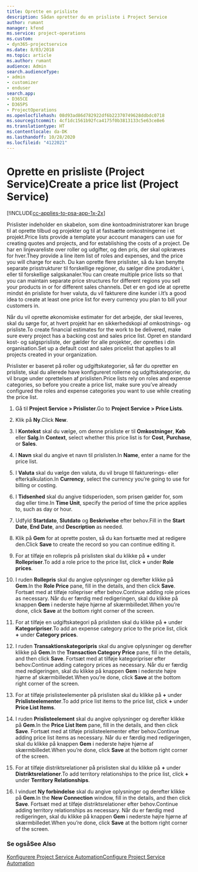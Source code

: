 ```yaml
---
title: Oprette en prisliste
description: Sådan opretter du en prisliste i Project Service
author: rumant
manager: kfend
ms.service: project-operations
ms.custom:
- dyn365-projectservice
ms.date: 8/03/2018
ms.topic: article
ms.author: rumant
audience: Admin
search.audienceType:
- admin
- customizer
- enduser
search.app:
- D365CE
- D365PS
- ProjectOperations
ms.openlocfilehash: 08d93ad86d782922df6b22370749628ddbdc0718
ms.sourcegitcommit: 4cf1dc1561b92fca4175f0b3813133c5e63ce8e6
ms.translationtype: HT
ms.contentlocale: da-DK
ms.lasthandoff: 10/28/2020
ms.locfileid: "4122021"
---
```

# <a name="create-a-price-list-project-service"></a><span data-ttu-id="93ffe-103">Oprette en prisliste (Project Service)</span><span class="sxs-lookup"><span data-stu-id="93ffe-103">Create a price list (Project Service)</span></span>

[!INCLUDE[cc-applies-to-psa-app-1x-2x](../includes/cc-applies-to-psa-app-1x-2x.md)]

<span data-ttu-id="93ffe-104">Prislister indeholder en skabelon, som dine kontoadministratorer kan bruge til at oprette tilbud og projekter og til at fastsætte omkostningerne i et projekt.</span><span class="sxs-lookup"><span data-stu-id="93ffe-104">Price lists provide a template your account managers can use for creating quotes and projects, and for establishing the costs of a project.</span></span> <span data-ttu-id="93ffe-105">De har en linjevareliste over roller og udgifter, og den pris, der skal opkræves for hver.</span><span class="sxs-lookup"><span data-stu-id="93ffe-105">They provide a line item list of roles and expenses, and the price you will charge for each.</span></span> <span data-ttu-id="93ffe-106">Du kan oprette flere prislister, så du kan benytte separate prisstrukturer til forskellige regioner, du sælger dine produkter i, eller til forskellige salgskanaler.</span><span class="sxs-lookup"><span data-stu-id="93ffe-106">You can create multiple price lists so that you can maintain separate price structures for different regions you sell your products in or for different sales channels.</span></span> <span data-ttu-id="93ffe-107">Det er en god ide at oprette mindst én prisliste for hver valuta, du vil fakturere dine kunder i.</span><span class="sxs-lookup"><span data-stu-id="93ffe-107">It’s a good idea to create at least one price list for every currency you plan to bill your customers in.</span></span>  
  
<span data-ttu-id="93ffe-108">Når du vil oprette økonomiske estimater for det arbejde, der skal leveres, skal du sørge for, at hvert projekt har en sikkerhedskopi af omkostnings- og prisliste.</span><span class="sxs-lookup"><span data-stu-id="93ffe-108">To create financial estimates for the work to be delivered, make sure every project has a backing cost and sales price list.</span></span> <span data-ttu-id="93ffe-109">Opret en standard kost- og salgsprisliste, der gælder for alle projekter, der oprettes i din organisation.</span><span class="sxs-lookup"><span data-stu-id="93ffe-109">Set up a default cost and sales pricelist that applies to all projects created in your organization.</span></span>  
  
<span data-ttu-id="93ffe-110">Prislister er baseret på roller og udgiftskategorier, så før du opretter en prisliste, skal du allerede have konfigureret rollerne og udgiftskategorier, du vil bruge under oprettelsen af prislisten.</span><span class="sxs-lookup"><span data-stu-id="93ffe-110">Price lists rely on roles and expense categories, so before you create a price list, make sure you’ve already configured the roles and expense categories you want to use while creating the price list.</span></span>  
  
1.  <span data-ttu-id="93ffe-111">Gå til **Project Service > Prislister**.</span><span class="sxs-lookup"><span data-stu-id="93ffe-111">Go to **Project Service > Price Lists**.</span></span>  
  
2.  <span data-ttu-id="93ffe-112">Klik på **Ny**.</span><span class="sxs-lookup"><span data-stu-id="93ffe-112">Click **New**.</span></span>  
  
3.  <span data-ttu-id="93ffe-113">I **Kontekst** skal du vælge, om denne prisliste er til **Omkostninger**, **Køb** eller **Salg**.</span><span class="sxs-lookup"><span data-stu-id="93ffe-113">In **Context**, select whether this price list is for **Cost**, **Purchase**, or **Sales**.</span></span>  
  
4.  <span data-ttu-id="93ffe-114">I **Navn** skal du angive et navn til prislisten.</span><span class="sxs-lookup"><span data-stu-id="93ffe-114">In **Name**, enter a name for the price list.</span></span>  
  
5.  <span data-ttu-id="93ffe-115">I **Valuta** skal du vælge den valuta, du vil bruge til fakturerings- eller efterkalkulation.</span><span class="sxs-lookup"><span data-stu-id="93ffe-115">In **Currency**, select the currency you’re going to use for billing or costing.</span></span>  
  
6.  <span data-ttu-id="93ffe-116">I **Tidsenhed** skal du angive tidsperioden, som prisen gælder for, som dag eller time.</span><span class="sxs-lookup"><span data-stu-id="93ffe-116">In **Time Unit**, specify the period of time the price applies to, such as day or hour.</span></span>  
  
7.  <span data-ttu-id="93ffe-117">Udfyld **Startdato**, **Slutdato** og **Beskrivelse** efter behov.</span><span class="sxs-lookup"><span data-stu-id="93ffe-117">Fill in the **Start Date**, **End Date**, and **Description** as needed.</span></span>  
  
8.  <span data-ttu-id="93ffe-118">Klik på **Gem** for at oprette posten, så du kan fortsætte med at redigere den.</span><span class="sxs-lookup"><span data-stu-id="93ffe-118">Click **Save** to create the record so you can continue editing it.</span></span>  
  
9. <span data-ttu-id="93ffe-119">For at tilføje en rollepris på prislisten skal du klikke på **+** under **Rollepriser**.</span><span class="sxs-lookup"><span data-stu-id="93ffe-119">To add a role price to the price list, click **+** under **Role prices**.</span></span>  
  
10. <span data-ttu-id="93ffe-120">I ruden **Rollepris** skal du angive oplysninger og derefter klikke på **Gem**.</span><span class="sxs-lookup"><span data-stu-id="93ffe-120">In the **Role Price** pane, fill in the details, and then click **Save**.</span></span> <span data-ttu-id="93ffe-121">Fortsæt med at tilføje rollepriser efter behov.</span><span class="sxs-lookup"><span data-stu-id="93ffe-121">Continue adding role prices as necessary.</span></span> <span data-ttu-id="93ffe-122">Når du er færdig med redigeringen, skal du klikke på knappen **Gem** i nederste højre hjørne af skærmbilledet.</span><span class="sxs-lookup"><span data-stu-id="93ffe-122">When you’re done, click **Save** at the bottom right corner of the screen.</span></span>  
  
11. <span data-ttu-id="93ffe-123">For at tilføje en udgiftskategori på prislisten skal du klikke på **+** under **Kategoripriser**.</span><span class="sxs-lookup"><span data-stu-id="93ffe-123">To add an expense category price to the price list, click **+** under **Category prices**.</span></span>  
  
12. <span data-ttu-id="93ffe-124">I ruden **Transaktionskategoripris** skal du angive oplysninger og derefter klikke på **Gem**.</span><span class="sxs-lookup"><span data-stu-id="93ffe-124">In the **Transaction Category Price** pane, fill in the details, and then click **Save**.</span></span> <span data-ttu-id="93ffe-125">Fortsæt med at tilføje kategoripriser efter behov.</span><span class="sxs-lookup"><span data-stu-id="93ffe-125">Continue adding category prices as necessary.</span></span> <span data-ttu-id="93ffe-126">Når du er færdig med redigeringen, skal du klikke på knappen **Gem** i nederste højre hjørne af skærmbilledet.</span><span class="sxs-lookup"><span data-stu-id="93ffe-126">When you’re done, click **Save** at the bottom right corner of the screen.</span></span>  
  
13. <span data-ttu-id="93ffe-127">For at tilføje prislisteelementer på prislisten skal du klikke på **+** under **Prislisteelementer**.</span><span class="sxs-lookup"><span data-stu-id="93ffe-127">To add price list items to the price list, click **+** under **Price List Items**.</span></span>  
  
14. <span data-ttu-id="93ffe-128">I ruden **Prislisteelement** skal du angive oplysninger og derefter klikke på **Gem**.</span><span class="sxs-lookup"><span data-stu-id="93ffe-128">In the **Price List Item** pane, fill in the details, and then click **Save**.</span></span> <span data-ttu-id="93ffe-129">Fortsæt med at tilføje prislisteelementer efter behov.</span><span class="sxs-lookup"><span data-stu-id="93ffe-129">Continue adding price list items as necessary.</span></span> <span data-ttu-id="93ffe-130">Når du er færdig med redigeringen, skal du klikke på knappen **Gem** i nederste højre hjørne af skærmbilledet.</span><span class="sxs-lookup"><span data-stu-id="93ffe-130">When you’re done, click **Save** at the bottom right corner of the screen.</span></span>  
  
15. <span data-ttu-id="93ffe-131">For at tilføje distriktsrelationer på prislisten skal du klikke på **+** under **Distriktsrelationer**.</span><span class="sxs-lookup"><span data-stu-id="93ffe-131">To add territory relationships to the price list, click **+** under **Territory Relationships**.</span></span>  
  
16. <span data-ttu-id="93ffe-132">I vinduet **Ny forbindelse** skal du angive oplysninger og derefter klikke på **Gem**.</span><span class="sxs-lookup"><span data-stu-id="93ffe-132">In the **New Connection** window, fill in the details, and then click **Save**.</span></span> <span data-ttu-id="93ffe-133">Fortsæt med at tilføje distriktsrelationer efter behov.</span><span class="sxs-lookup"><span data-stu-id="93ffe-133">Continue adding territory relationships as necessary.</span></span> <span data-ttu-id="93ffe-134">Når du er færdig med redigeringen, skal du klikke på knappen **Gem** i nederste højre hjørne af skærmbilledet.</span><span class="sxs-lookup"><span data-stu-id="93ffe-134">When you’re done, click **Save** at the bottom right corner of the screen.</span></span>  
  
### <a name="see-also"></a><span data-ttu-id="93ffe-135">Se også</span><span class="sxs-lookup"><span data-stu-id="93ffe-135">See Also</span></span>  
 [<span data-ttu-id="93ffe-136">Konfigurere Project Service Automation</span><span class="sxs-lookup"><span data-stu-id="93ffe-136">Configure Project Service Automation</span></span>](../psa/configure.md)
